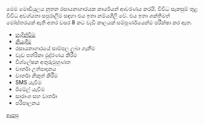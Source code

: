 මෙම මොඩියුලය නූතන රසායනාගාරයක කාර්යයන් ආවරණය කරයි. විවිධ සැකසුම් තුළ විවිධ අවශ්යතා සපුරාලීම සඳහා එය ඉතා නම්යශීලී වේ. එය ඉතා ශක්තිමත් මෝස්තරයක් ඇති අතර වසර 8 කට වැඩි කාලයක් සම්පූර්ණයෙන්ම පරීක්ෂා කර ඇත.

* [හැදින්වීම](https://github.com/hmislk/hmis/wiki/LIMS-%E0%B7%84%E0%B7%90%E0%B6%AF%E0%B7%92%E0%B6%B1%E0%B7%8A%E0%B7%80%E0%B7%93%E0%B6%B8)
* [නියැදීම](https://github.com/hmislk/hmis/wiki/LIMS-%E0%B6%B1%E0%B7%92%E0%B6%BA%E0%B7%90%E0%B6%AF%E0%B7%93%E0%B6%B8)
* රසායනාගාරයේ සාම්පල ලබා ගැනීම
* වැඩ පත්රිකා මුද්රණය කිරීම
* විශ්ලේෂක අතුරුමුහුණත
* වාර්තා උත්පාදනය
* වාර්තා නිකුත් කිරීම
* SMS යැවීම
* ඊමේල් යැවීම
* සාරාංශ සහ වාර්තා
* පරිපාලනය

[ආපසු](https://github.com/hmislk/hmis/wiki/%E0%B6%B4%E0%B6%BB%E0%B7%92%E0%B7%81%E0%B7%93%E0%B6%BD%E0%B6%9A-%E0%B6%85%E0%B6%AD%E0%B7%8A%E0%B6%B4%E0%B7%9C%E0%B6%AD)